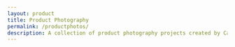 ```yaml
---
layout: product
title: Product Photography
permalink: /productphotos/
description: A collection of product photography projects created by Cameron Coyan.
---
```


